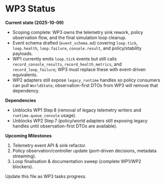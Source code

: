 # WP3 Status

**Current state (2025-10-09)**
- Scoping complete: WP3 owns the telemetry sink rework, policy observation flow, and the final simulation loop cleanup.
- Event schema drafted (`event_schema.md`) covering `loop.tick`, `loop.health`, `loop.failure`, `console.result`, and policy/stability payloads.
- WP1 currently emits `loop.tick` events but still calls `record_console_results`, `record_health_metrics`, and `record_loop_failure`; WP3 must replace these with event-driven equivalents.
- WP2 adapters still expose `legacy_runtime` handles so policy consumers can pull `WorldState`; observation-first DTOs from WP3 will remove that dependency.

**Dependencies**
- Unblocks WP1 Step 8 (removal of legacy telemetry writers and `runtime.queue_console` usage).
- Unblocks WP2 Step 7 (policy/world adapters still exposing legacy handles until observation-first DTOs are available).

**Upcoming Milestones**
1. Telemetry event API & sink refactor.
2. Policy observation/controller update (port-driven decisions, metadata streaming).
3. Loop finalisation & documentation sweep (complete WP1/WP2 blockers).

Update this file as WP3 tasks progress.
